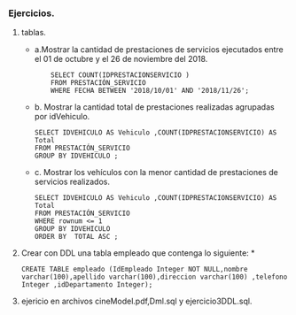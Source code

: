 ### Ejercicios.
1.  tablas.
    * a.Mostrar la cantidad de prestaciones de servicios ejecutados entre el 01 de    octubre y el 26 de noviembre del 2018.

        ~~~
            SELECT COUNT(IDPRESTACIONSERVICIO ) 
            FROM PRESTACIÓN_SERVICIO 
            WHERE FECHA BETWEEN '2018/10/01' AND '2018/11/26';
        ~~~
    * b. Mostrar la cantidad total de prestaciones realizadas agrupadas por idVehiculo.
        ~~~
        SELECT IDVEHICULO AS Vehiculo ,COUNT(IDPRESTACIONSERVICIO) AS Total
        FROM PRESTACIÓN_SERVICIO
        GROUP BY IDVEHICULO ;

        ~~~    
    * c. Mostrar los vehículos con la menor cantidad de prestaciones de servicios realizados.
        ~~~
        SELECT IDVEHICULO AS Vehiculo ,COUNT(IDPRESTACIONSERVICIO) AS Total
        FROM PRESTACIÓN_SERVICIO
        WHERE rownum <= 1
        GROUP BY IDVEHICULO
        ORDER BY  TOTAL ASC ;
        ~~~    
2. Crear con DDL una tabla empleado que contenga lo siguiente:
    *
    ~~~
    CREATE TABLE empleado (IdEmpleado Integer NOT NULL,nombre varchar(100),apellido varchar(100),direccion varchar(100) ,telefono Integer ,idDepartamento Integer);
    ~~~
3. ejericio en archivos cineModel.pdf,Dml.sql y ejercicio3DDL.sql.     